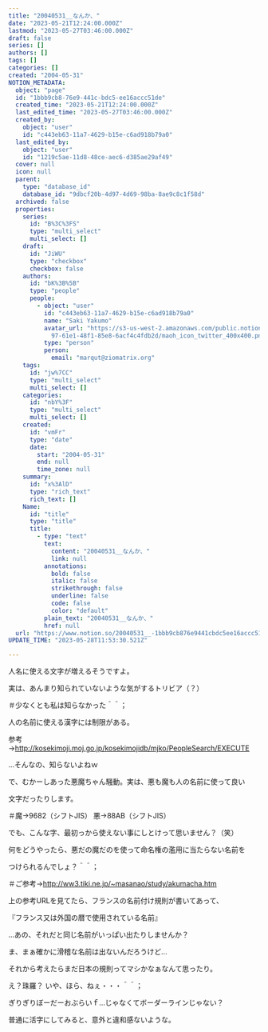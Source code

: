 ```yaml
---
title: "20040531__なんか、"
date: "2023-05-21T12:24:00.000Z"
lastmod: "2023-05-27T03:46:00.000Z"
draft: false
series: []
authors: []
tags: []
categories: []
created: "2004-05-31"
NOTION_METADATA:
  object: "page"
  id: "1bbb9cb8-76e9-441c-bdc5-ee16accc51de"
  created_time: "2023-05-21T12:24:00.000Z"
  last_edited_time: "2023-05-27T03:46:00.000Z"
  created_by:
    object: "user"
    id: "c443eb63-11a7-4629-b15e-c6ad918b79a0"
  last_edited_by:
    object: "user"
    id: "1219c5ae-11d8-48ce-aec6-d385ae29af49"
  cover: null
  icon: null
  parent:
    type: "database_id"
    database_id: "9dbcf20b-4d97-4d69-98ba-8ae9c8c1f58d"
  archived: false
  properties:
    series:
      id: "B%3C%3FS"
      type: "multi_select"
      multi_select: []
    draft:
      id: "JiWU"
      type: "checkbox"
      checkbox: false
    authors:
      id: "bK%3B%5B"
      type: "people"
      people:
        - object: "user"
          id: "c443eb63-11a7-4629-b15e-c6ad918b79a0"
          name: "Saki Yakumo"
          avatar_url: "https://s3-us-west-2.amazonaws.com/public.notion-static.com/3ad1c4\
            97-61e1-48f1-85e8-6acf4c4fdb2d/maoh_icon_twitter_400x400.png"
          type: "person"
          person:
            email: "marqut@ziomatrix.org"
    tags:
      id: "jw%7CC"
      type: "multi_select"
      multi_select: []
    categories:
      id: "nbY%3F"
      type: "multi_select"
      multi_select: []
    created:
      id: "vmFr"
      type: "date"
      date:
        start: "2004-05-31"
        end: null
        time_zone: null
    summary:
      id: "x%3AlD"
      type: "rich_text"
      rich_text: []
    Name:
      id: "title"
      type: "title"
      title:
        - type: "text"
          text:
            content: "20040531__なんか、"
            link: null
          annotations:
            bold: false
            italic: false
            strikethrough: false
            underline: false
            code: false
            color: "default"
          plain_text: "20040531__なんか、"
          href: null
  url: "https://www.notion.so/20040531__-1bbb9cb876e9441cbdc5ee16accc51de"
UPDATE_TIME: "2023-05-28T11:53:30.521Z"

---
```

<link rel="stylesheet" href="https://cdn.jsdelivr.net/npm/katex@0.16.2/dist/katex.min.css" integrity="sha384-bYdxxUwYipFNohQlHt0bjN/LCpueqWz13HufFEV1SUatKs1cm4L6fFgCi1jT643X" crossorigin="anonymous">


人名に使える文字が増えるそうですよ。


実は、あんまり知られていないような気がするトリビア（？）


＃少なくとも私は知らなかった＾＾；


人の名前に使える漢字には制限がある。


参考→http://kosekimoji.moj.go.jp/kosekimojidb/mjko/PeopleSearch/EXECUTE


…そんなの、知らないよねｗ


で、むかーしあった悪魔ちゃん騒動。実は、悪も魔も人の名前に使って良い


文字だったりします。


＃魔→9682（シフトJIS） 悪→88AB（シフトJIS）


でも、こんな字、最初っから使えない事にしとけって思いません？（笑）


何をどうやったら、悪だの魔だのを使って命名権の濫用に当たらない名前を


つけられるんでしょ？＾＾；


＃ご参考→http://ww3.tiki.ne.jp/~masanao/study/akumacha.htm


上の参考URLを見てたら、フランスの名前付け規則が書いてあって、


『フランス又は外国の暦で使用されている名前』


…あの、それだと同じ名前がいっぱい出たりしませんか？


ま、まぁ確かに滑稽な名前は出ないんだろうけど…


それから考えたらまだ日本の規則ってマシかなぁなんて思ったり。


え？珠羅？ いや、ほら、ねぇ・・・＾＾；


ぎりぎりぼーだーおぶらいｆ…じゃなくてボーダーラインじゃない？


普通に活字にしてみると、意外と違和感ないような。

